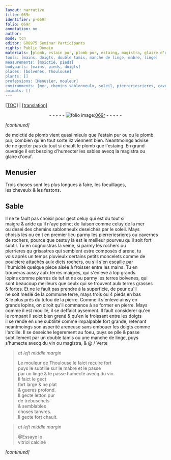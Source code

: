 ```yaml
---
layout: narrative
title: 069r
identifier: p-069r
folio: 069r
annotation: no
author:
mode: tcn
editor: GR8975 Seminar Participants
rights: Public Domain
materials: [plomb, estain pur, plomb pur, estaing, magistra, glaire d'oeuf, celuy de la mer, des chemins sablonneulx deseichés par le soleil, arene, terres maigres, pierres de tuf, terres bolvenes, terres grasses & fortes, commune terre, tuf, pierre, areneuse, embouer, ardille, linge, vin, mabre, letton pur de trebuschets, vitriol calciné]
tools: [mains, doigts, double tamis, manche de linge, mabre, linge]
measurements: [moictié, pieds]
bodyparts: [mains, pieds, doigts]
places: [bolvenes, Thoulouse]
plants: []
professions: [Menusier, mouleur]
environments: [mer, chemins sablonneulx, soleil, pierreriesrieres, cavernes de rochers, rochers, pierrieres qu grisastres, aprés un temps pluvieulx]
animals: []
---
```


<p><a href="{{ site.baseurl }}/normalized/">[TOC]</a> | <a href="{{ site.baseurl }}/texts/p-069r_tl/" target="_blank">[translation]</a></p><div class="folio" align="center">- - - - - <a href="http://gallica.bnf.fr/ark:/12148/btv1b10500001g/f143.image" target="_blank"><img src="https://cu-mkp.github.io/2017-workshop-edition/assets/photo-icon.png" alt="folio image: " style="display:inline-block; margin-bottom:-3px;"/>069r</a> - - - - - </div>  
 
*[continued]*
  
de <span class="ms">moictié</span> de <span class="m">plomb</span> vient quasi mieulx que l'<span class="m">estain <span class="del">pur</span></span> <span class="del"><span class="add">ou</span></span> ou le <span class="m">plomb<br/> pur</span>, combien qu'en tout sorte ilz viennent bien. Neantmoings advise<br/> de ne gecter pas du tout si chault le <span class="m">plomb</span> que l'<span class="m">estaing</span>. En grand<br/> ouvraige il est besoing d'humecter les sables avecq la <span class="m">magistra</span> ou<br/> <span class="m">glaire d'oeuf</span>.
 
 
  

## <span class="pro">Menusier</span>

 
Trois choses sont les plus longues à faire, les foeuillages,<br/> les cheveulx & les festons.
 
 
  

## Sable

 
Il ne te fault pas choisir pour gect celuy qui est du tout si<br/> maigre & aride qu'il n'aye poinct de liaison co<span class="exp">mm</span>e <span class="m">celuy de la <span class="env">mer</span></span> <br/> ou <span class="del">desei</span> <span class="m">des <span class="env">chemins sablonneulx</span> deseichés par le <span class="env">soleil</span></span>. Mays<br/> <span class="add">choisis</span> les <span class="del">ou en t</span> en premier lieu parmy les <span class="env">pier<span class="del">reries</span>rieres</span> ou <span class="env">cavernes<br/> de rochers</span>, pource que cestuy là est le meilleur pourveu qu'il soit fort <br/> subtil. Tu en cognoistras la veine, si parmy les <span class="env">rochers</span> ou<br/> <span class="env">pierrieres <span class="del">qu</span> grisastres</span> qui semblent estre composés d'<span class="m">arene</span>, tu <br/> vois <span class="tmp"><span class="env">aprés un temps pluvieulx</span></span> certains petits moncelets co<span class="exp">mm</span>e de<br/> poulciere attachés aulx dicts <span class="env">rochers</span>, ou s'il s'en escaille par<br/> l'humidité quelque piece aisée à froisser entre les <span class="tl"><span class="bp">mains</span></span>. Tu en<br/> trouveras aussy aulx <span class="m">terres maigres</span>, qui s'enleve à <span class="del">lop</span> grands<br/> lopins co<span class="exp">mm</span>e <span class="m">pierres de tuf</span> <span class="del">et ne</span> ou parmy les <span class="m">terres <span class="pl">bolvenes</span></span>, qui<br/> sont beaucoup meilleurs que ceulx qui se trouvent aulx <span class="m">terres grasses<br/> & fortes</span>. Et ne le fault pas prendre à la superficie, de peur qu'il<br/> ne soit meslé de la <span class="m">commune terre</span>, mays trois ou 4 <span class="ms"><span class="bp">pieds</span></span> en bas<br/> & le plus prés du <span class="m">tuf</span>ou de la <span class="m">pierre</span>. Comme il s'enleve ainsy en<br/> grands lopins, on diroit qu'il commance à se former en pierre. Mays<br/> co<span class="exp">mm</span>e il est mouillé, il se deffaict aysem<span class="exp">ent</span>. Il fault considerer qu'en<br/> le rompant il soict bien grené & qu'en le froissant entre les <span class="tl"><span class="bp">doigts</span></span><br/> il se rende en une subtilité <span class="del">co<span class="exp">mm</span>e impalpable</span> fort grande, retenant<br/> neantmoings son asperité <span class="m">areneuse</span> sans <span class="m">embouer</span> les <span class="tl"><span class="bp">doigts</span></span> co<span class="exp">mm</span>e<br/> l'<span class="m">ardille</span>. Il se deseiche legerem<span class="exp">ent</span> au foeu, puys se pile & passe<br/> subtillem<span class="exp">ent</span> par un <span class="tl">double tamis</span> ou une <span class="tl">manche de <span class="m">linge</span></span>, puys<br/> s’humecte avecq du <span class="m">vin</span> ou <span class="m">magistra</span>, & @ / Verte
 
> *at left middle margin*
> 
> 
>   Le <span class="pro">mouleur</span> de <span class="pl">Th<span class="exp">ou</span>l<span class="exp">ous</span>e</span> le faict recuire fort<br/> puys le subtilie sur le <span class="tl"><span class="m">mabre</span></span> et le passe<br/> par un <span class="tl"><span class="m">linge</span></span> & le <span class="del">passe</span> humecte avecq du <span class="m">vin</span>.<br/> Il faict le gect<br/> fort large & <span class="del">ne</span> plat<br/> & gueres profond.<br/> Il gecte <span class="m">letton pur<br/> de trebuschets</span><br/> & semblables<br/> choses tanvres.<br/> Il gecte fort chault.
 
> *at left middle margin*
> 
> 
>   @Essaye le<br/> <span class="m">vitriol calciné</span>
 
*[continued]*
 
